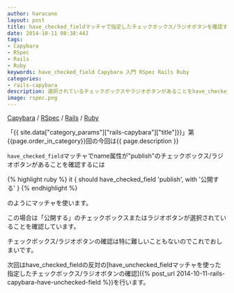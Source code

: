 ```yaml
---
author: haracane
layout: post
title: have_checked_fieldマッチャで指定したチェックボックス/ラジオボタンを確認する
date: 2014-10-11 08:38:44J
tags:
- Capybara
- RSpec
- Rails
- Ruby
keywords: have_checked_field Capybara 入門 RSpec Rails Ruby
categories:
- rails-capybara
description: 選択されているチェックボックスやラジオボタンがあることをhave_checked_fieldマッチャで確認します。
image: rspec.png
---
```

[Capybara](/tags/capybara/) / [RSpec](/tags/rspec/) / [Rails](/tags/rails/) / [Ruby](/tags/ruby/)

「{{ site.data["category_params"]["rails-capybara"]["title"]}}」第{{page.order_in_category}}回の今回は{{ page.description }}

`have_checked_field`マッチャでname属性が"publish"のチェックボックス/ラジオボタンがあることを確認するには

{% highlight ruby %}
it { should have_checked_field 'publish', with '公開する' }
{% endhighlight %}

のようにマッチャを使います。

この場合は「公開する」のチェックボックスまたはラジオボタンが選択されていることを確認しています。

チェックボックス/ラジオボタンの確認は特に難しいこともないのでこれでおしまいです。

次回はhave_checked_fieldの反対の[have_unchecked_fieldマッチャを使った指定したチェックボックス/ラジオボタンの確認]({% post_url 2014-10-11-rails-capybara-have-unchecked-field %})を行います。
